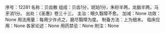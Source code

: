 序号：12281
名称：贝齿散
组成：贝齿1分，琥珀1分，朱砂半两，龙脑半两，马牙消1分。
出处：《圣惠》卷三十三。
主治：眼久翳障不愈。
加减：None
功效：None
用法用量：每用少许点之，磨尽翳障为度。
制备方法：上为细末。
临床应用：None
各家论述：None
用药禁忌：None
附注：None
